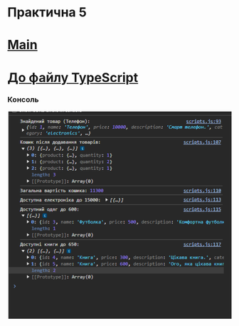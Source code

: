 # Практична 5
# [Main](https://github.com/BlackCNP/TypeScript/tree/main)  
# [До файлу TypeScript](https://github.com/BlackCNP/TypeScript/blob/feature/pr-5/script.ts)
### Консоль
![](phot/log.png)